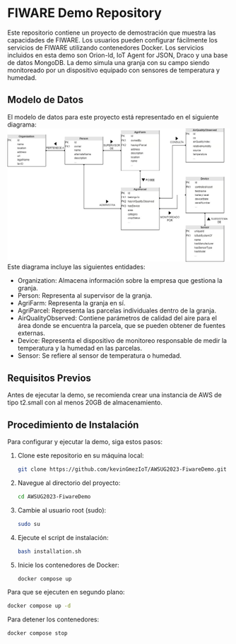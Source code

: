 # FIWARE Demo Repository

Este repositorio contiene un proyecto de demostración que muestra las capacidades de FIWARE. Los usuarios pueden configurar fácilmente los servicios de FIWARE utilizando contenedores Docker. Los servicios incluidos en esta demo son Orion-ld, IoT Agent for JSON, Draco y una base de datos MongoDB. La demo simula una granja con su campo siendo monitoreado por un dispositivo equipado con sensores de temperatura y humedad.

## Modelo de Datos

El modelo de datos para este proyecto está representado en el siguiente diagrama:
![Model diagram](images/Model_diagram.jpg)
Este diagrama incluye las siguientes entidades:

- Organization: Almacena información sobre la empresa que gestiona la granja.
- Person: Representa al supervisor de la granja.
- AgriFarm: Representa la granja en sí.
- AgriParcel: Representa las parcelas individuales dentro de la granja.
- AirQualityObserved: Contiene parámetros de calidad del aire para el área donde se encuentra la parcela, que se pueden obtener de fuentes externas.
- Device: Representa el dispositivo de monitoreo responsable de medir la temperatura y la humedad en las parcelas.
- Sensor: Se refiere al sensor de temperatura o humedad.

## Requisitos Previos

Antes de ejecutar la demo, se recomienda crear una instancia de AWS de tipo t2.small con al menos 20GB de almacenamiento.

## Procedimiento de Instalación

Para configurar y ejecutar la demo, siga estos pasos:

1. Clone este repositorio en su máquina local:

   ```bash
   git clone https://github.com/kevinGmezIoT/AWSUG2023-FiwareDemo.git
   ```
2. Navegue al directorio del proyecto:
   ```bash
   cd AWSUG2023-FiwareDemo
   ```
3. Cambie al usuario root (sudo):
   ```bash
   sudo su
   ```
4. Ejecute el script de instalación:
   ```bash
   bash installation.sh
   ```
5. Inicie los contenedores de Docker:
   ```bash
   docker compose up
   ```
Para que se ejecuten en segundo plano:
   ```bash
   docker compose up -d
   ```
Para detener los contenedores:
   ```bash
   docker compose stop
   ```